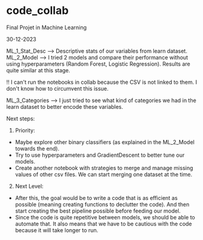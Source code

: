 # code_collab
Final Projet in Machine Learning


30-12-2023

ML_1_Stat_Desc --> Descriptive stats of our variables from learn dataset.
ML_2_Model --> I tried 2 models and compare their performance without using hyperparameters (Random Forest, Logistic Regression). Results are quite similar at this stage.

!! I can't run the notebooks in collab because the CSV is not linked to them. I don't know how to circumvent this issue.

ML_3_Categories --> I just tried to see what kind of categories we had in the learn dataset to better encode these variables.

Next steps:

1) Priority:
- Maybe explore other binary classifiers (as explained in the ML_2_Model towards the end).
- Try to use hyperparameters and GradientDescent to better tune our models.
- Create another notebook with strategies to merge and manage missing values of other csv files.
  We can start merging one dataset at the time.

2) Next Level:
- After this, the goal would be to write a code that is as efficient as possible (meaning creating functions to declutter the code). And then start creating the best pipeline possible before feeding our model.
- Since the code is quite repetitive between models, we should be able to automate that. It also means that we have to be cautious with the code because it will take longer to run.
